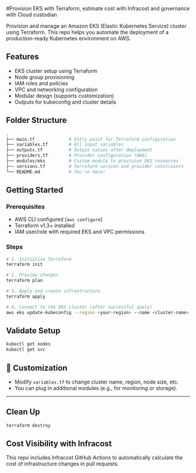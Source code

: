 #Provision EKS with Terraform, estimate cost with Infracost and governance with Cloud custodian

Provision and manage an Amazon EKS (Elastic Kubernetes Service) cluster using Terraform. This repo helps you automate the deployment of a production-ready Kubernetes environment on AWS.

## Features

- EKS cluster setup using Terraform
- Node group provisioning
- IAM roles and policies
- VPC and networking configuration
- Modular design (supports customization)
- Outputs for kubeconfig and cluster details

## Folder Structure

```bash
.
├── main.tf             # Entry point for Terraform configuration
├── variables.tf        # All input variables
├── outputs.tf          # Output values after deployment
├── providers.tf        # Provider configuration (AWS)
├── modules/eks         # Custom module to provision EKS resources
├── versions.tf         # Terraform version and provider constraints
└── README.md           # You're here!
```

## Getting Started

### Prerequisites

- AWS CLI configured (`aws configure`)
- Terraform v1.3+ installed
- IAM user/role with required EKS and VPC permissions

### Steps

```bash
# 1. Initialize Terraform
terraform init

# 2. Preview changes
terraform plan

# 3. Apply and create infrastructure
terraform apply

# 4. Connect to the EKS cluster (after successful apply)
aws eks update-kubeconfig --region <your-region> --name <cluster-name>
```

## Validate Setup

```bash
kubectl get nodes
kubectl get svc
```
## 📎 Customization

- Modify `variables.tf` to change cluster name, region, node size, etc.
- You can plug in additional modules (e.g., for monitoring or storage).

---

## Clean Up

```bash
terraform destroy
```

## Cost Visibility with Infracost
This repo includes Infracost GitHub Actions to automatically calculate the cost of infrastructure changes in pull requests.



